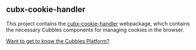 ## cubx-cookie-handler

This project contains the [cubx-cookie-handler](https://github.com/iCubbles/cubx-cookie-handler/tree/master/webpackages/cubx-cookie-handler) webpackage, which contains the necessary Cubbles components for managing cookies in the browser.

[Want to get to know the Cubbles Platform?](https://cubbles.github.io)
